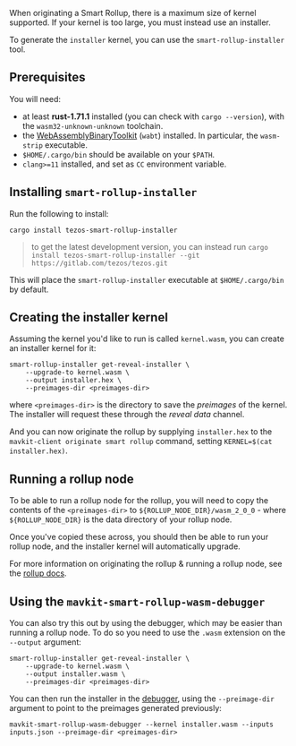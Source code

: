 When originating a Smart Rollup, there is a maximum size of kernel supported. If your kernel is too large,
you must instead use an installer.

To generate the `installer` kernel, you can use the `smart-rollup-installer` tool.

## Prerequisites

You will need:

- at least **rust-1.71.1** installed (you can check with `cargo --version`), with the `wasm32-unknown-unknown` toolchain.
- the [WebAssemblyBinaryToolkit](https://github.com/WebAssembly/wabt) (`wabt`) installed. In particular, the `wasm-strip` executable.
- `$HOME/.cargo/bin` should be available on your `$PATH`.
- `clang>=11` installed, and set as `CC` environment variable.

## Installing `smart-rollup-installer`

Run the following to install:

```
cargo install tezos-smart-rollup-installer
```

> to get the latest development version, you can instead run
> `cargo install tezos-smart-rollup-installer --git https://gitlab.com/tezos/tezos.git`

This will place the `smart-rollup-installer` executable at `$HOME/.cargo/bin` by default.

## Creating the installer kernel

Assuming the kernel you'd like to run is called `kernel.wasm`, you can create an installer kernel for it:

```
smart-rollup-installer get-reveal-installer \
    --upgrade-to kernel.wasm \
    --output installer.hex \
    --preimages-dir <preimages-dir>
```

where `<preimages-dir>` is the directory to save the *preimages* of the kernel. The installer will request these through the *reveal data* channel.

And you can now originate the rollup by supplying `installer.hex` to the `mavkit-client originate smart rollup` command, setting `KERNEL=$(cat installer.hex)`.

## Running a rollup node

To be able to run a rollup node for the rollup, you will need to copy the contents of the `<preimages-dir>` to `${ROLLUP_NODE_DIR}/wasm_2_0_0` - where `${ROLLUP_NODE_DIR}` is the data directory of your rollup node.

Once you've copied these across, you should then be able to run your rollup node, and the installer kernel will automatically upgrade.

For more information on originating the rollup & running a rollup node, see the [rollup docs](https://tezos.gitlab.io/alpha/smart_rollups.html).

## Using the `mavkit-smart-rollup-wasm-debugger`

You can also try this out by using the debugger, which may be easier than running a rollup node. To do so you need to use the `.wasm` extension on the `--output` argument:

```
smart-rollup-installer get-reveal-installer \
    --upgrade-to kernel.wasm \
    --output installer.wasm \
    --preimages-dir <preimages-dir>
```

You can then run the installer in the [debugger](https://tezos.gitlab.io/alpha/smart_rollups.html#testing-your-kernel), using the `--preimage-dir` argument to point to the preimages generated previously:

```
mavkit-smart-rollup-wasm-debugger --kernel installer.wasm --inputs inputs.json --preimage-dir <preimages-dir>
```
